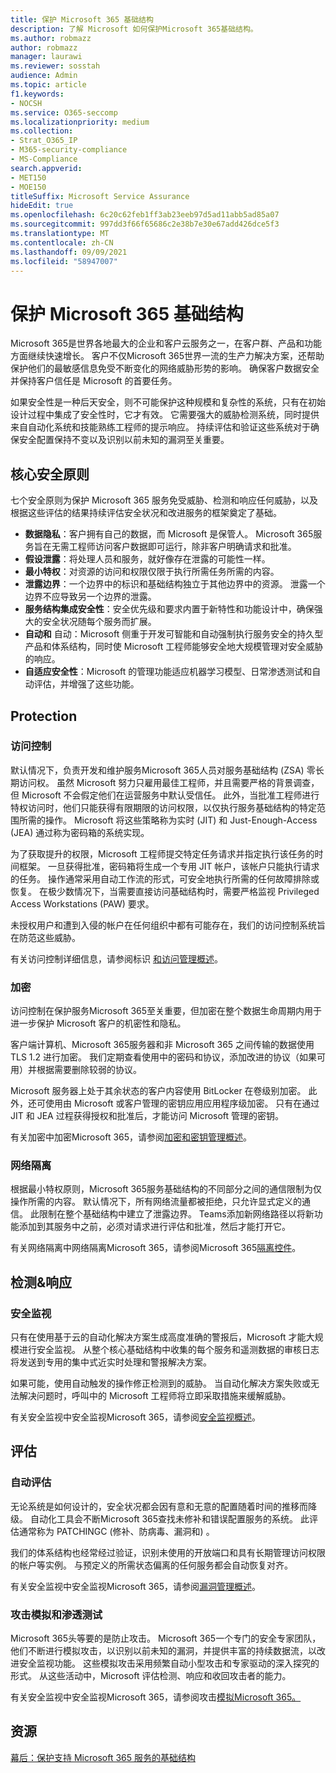```yaml
---
title: 保护 Microsoft 365 基础结构
description: 了解 Microsoft 如何保护Microsoft 365基础结构。
ms.author: robmazz
author: robmazz
manager: laurawi
ms.reviewer: sosstah
audience: Admin
ms.topic: article
f1.keywords:
- NOCSH
ms.service: O365-seccomp
ms.localizationpriority: medium
ms.collection:
- Strat_O365_IP
- M365-security-compliance
- MS-Compliance
search.appverid:
- MET150
- MOE150
titleSuffix: Microsoft Service Assurance
hideEdit: true
ms.openlocfilehash: 6c20c62feb1ff3ab23eeb97d5ad11abb5ad85a07
ms.sourcegitcommit: 997dd3f66f65686c2e38b7e30e67add426dce5f3
ms.translationtype: MT
ms.contentlocale: zh-CN
ms.lasthandoff: 09/09/2021
ms.locfileid: "58947007"
---
```

# <a name="securing-the-microsoft-365-infrastructure"></a>保护 Microsoft 365 基础结构

Microsoft 365是世界各地最大的企业和客户云服务之一，在客户群、产品和功能方面继续快速增长。 客户不仅Microsoft 365世界一流的生产力解决方案，还帮助保护他们的最敏感信息免受不断变化的网络威胁形势的影响。 确保客户数据安全并保持客户信任是 Microsoft 的首要任务。

如果安全性是一种后天安全，则不可能保护这种规模和复杂性的系统，只有在初始设计过程中集成了安全性时，它才有效。 它需要强大的威胁检测系统，同时提供来自自动化系统和技能熟练工程师的提示响应。 持续评估和验证这些系统对于确保安全配置保持不变以及识别以前未知的漏洞至关重要。

## <a name="core-security-principles"></a>核心安全原则

七个安全原则为保护 Microsoft 365 服务免受威胁、检测和响应任何威胁，以及根据这些评估的结果持续评估安全状况和改进服务的框架奠定了基础。 

- **数据隐私**：客户拥有自己的数据，而 Microsoft 是保管人。 Microsoft 365服务旨在无需工程师访问客户数据即可运行，除非客户明确请求和批准。
- **假设泄露**：将处理人员和服务，就好像存在泄露的可能性一样。
- **最小特权**：对资源的访问和权限仅限于执行所需任务所需的内容。
- **泄露边界**：一个边界中的标识和基础结构独立于其他边界中的资源。 泄露一个边界不应导致另一个边界的泄露。
- **服务结构集成安全性**：安全优先级和要求内置于新特性和功能设计中，确保强大的安全状况随每个服务而扩展。
- **自动和** 自动：Microsoft 侧重于开发可智能和自动强制执行服务安全的持久型产品和体系结构，同时使 Microsoft 工程师能够安全地大规模管理对安全威胁的响应。
- **自适应安全性**：Microsoft 的管理功能适应机器学习模型、日常渗透测试和自动评估，并增强了这些功能。

## <a name="protection"></a>Protection

### <a name="access-control"></a>访问控制

默认情况下，负责开发和维护服务Microsoft 365人员对服务基础结构 (ZSA) 零长期访问权。 虽然 Microsoft 努力只雇用最佳工程师，并且需要严格的背景调查，但 Microsoft 不会假定他们在运营服务中默认受信任。 此外，当批准工程师进行特权访问时，他们只能获得有限期限的访问权限，以仅执行服务基础结构的特定范围所需的操作。 Microsoft 将这些策略称为实时 (JIT) 和 Just-Enough-Access (JEA) 通过称为密码箱的系统实现。

为了获取提升的权限，Microsoft 工程师提交特定任务请求并指定执行该任务的时间框架。 一旦获得批准，密码箱将生成一个专用 JIT 帐户，该帐户只能执行请求的任务。 操作通常采用自动工作流的形式，可安全地执行所需的任何故障排除或恢复。 在极少数情况下，当需要直接访问基础结构时，需要严格监视 Privileged Access Workstations (PAW) 要求。

未授权用户和遭到入侵的帐户在任何组织中都有可能存在，我们的访问控制系统旨在防范这些威胁。

有关访问控制详细信息，请参阅标识 [和访问管理概述](assurance-identity-and-access-management.md)。

### <a name="encryption"></a>加密

访问控制在保护服务Microsoft 365至关重要，但加密在整个数据生命周期内用于进一步保护 Microsoft 客户的机密性和隐私。

客户端计算机、Microsoft 365服务器和非 Microsoft 365 之间传输的数据使用 TLS 1.2 进行加密。 我们定期查看使用中的密码和协议，添加改进的协议（如果可用）并根据需要删除较弱的协议。

Microsoft 服务器上处于其余状态的客户内容使用 BitLocker 在卷级别加密。 此外，还可使用由 Microsoft 或客户管理的密钥应用应用程序级加密。 只有在通过 JIT 和 JEA 过程获得授权和批准后，才能访问 Microsoft 管理的密钥。

有关加密中加密Microsoft 365，请参阅[加密和密钥管理概述](assurance-encryption.md)。

### <a name="network-isolation"></a>网络隔离

根据最小特权原则，Microsoft 365服务基础结构的不同部分之间的通信限制为仅操作所需的内容。 默认情况下，所有网络流量都被拒绝，只允许显式定义的通信。 此限制在整个基础结构中建立了泄露边界。 Teams添加新网络路径以将新功能添加到其服务中之前，必须对请求进行评估和批准，然后才能打开它。

有关网络隔离中网络隔离Microsoft 365，请参阅Microsoft 365[隔离控件](/microsoft-365/enterprise/microsoft-365-isolation-controls)。

## <a name="detection--response"></a>检测&响应

### <a name="security-monitoring"></a>安全监视

只有在使用基于云的自动化解决方案生成高度准确的警报后，Microsoft 才能大规模进行安全监视。 从整个核心基础结构中收集的每个服务和遥测数据的审核日志将发送到专用的集中式近实时处理和警报解决方案。

如果可能，使用自动触发的操作修正检测到的威胁。 当自动化解决方案失败或无法解决问题时，呼叫中的 Microsoft 工程师将立即采取措施来缓解威胁。

有关安全监视中安全监视Microsoft 365，请参阅[安全监视概述](assurance-security-monitoring.md)。

## <a name="assessment"></a>评估

### <a name="automated-assessments"></a>自动评估

无论系统是如何设计的，安全状况都会因有意和无意的配置随着时间的推移而降级。 自动化工具会不断Microsoft 365查找未修补和错误配置服务的系统。 此评估通常称为 PATCHINGC (修补、防病毒、漏洞和) 。

我们的体系结构也经常经过验证，识别未使用的开放端口和具有长期管理访问权限的帐户等实例。 与预定义的所需状态偏离的任何服务都会自动恢复对齐。

有关安全监视中安全监视Microsoft 365，请参阅[漏洞管理概述](assurance-vulnerability-management.md)。

### <a name="attack-simulation-and-penetration-testing"></a>攻击模拟和渗透测试

Microsoft 365头等要的是防止攻击。 Microsoft 365一个专门的安全专家团队，他们不断进行模拟攻击，以识别以前未知的漏洞，并提供丰富的持续数据流，以改进安全监视功能。 这些模拟攻击采用频繁自动小型攻击和专家驱动的深入探究的形式。 从这些活动中，Microsoft 评估检测、响应和收回攻击者的能力。

有关安全监视中安全监视Microsoft 365，请参阅攻击[模拟Microsoft 365。](assurance-monitoring-and-testing.md)

## <a name="resources"></a>资源

[幕后：保护支持 Microsoft 365 服务的基础结构](https://download.microsoft.com/download/c/4/5/c45b197e-f0d9-4f40-bd5f-ed8fc7d0cd8c/M365DCSecurityIntro_Whitepaper.pdf)
